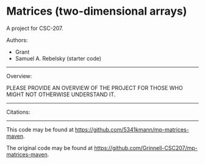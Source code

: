 # Matrices (two-dimensional arrays)

A project for CSC-207.

Authors:

* Grant
* Samuel A. Rebelsky (starter code)

---

Overview:

PLEASE PROVIDE AN OVERVIEW OF THE PROJECT FOR THOSE WHO MIGHT NOT
OTHERWISE UNDERSTAND IT.

---

Citations:

---

This code may be found at <https://github.com/5341kmann/mp-matrices-maven>. 

The original code may be found at <https://github.com/Grinnell-CSC207/mp-matrices-maven>.

